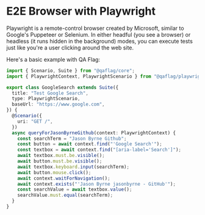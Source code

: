 # E2E Browser with Playwright

Playwright is a remote-control browser created by Microsoft, similar to Google's Puppeteer or Selenium. In either headful (you see a browser) or headless (it runs hidden in the background) modes, you can execute tests just like you're a user clicking around the web site.

Here's a basic example with QA Flag:

```typescript
import { Scenario, Suite } from "@qaflag/core";
import { PlaywrightContext, PlaywrightScenario } from "@qaflag/playwright";

export class GoogleSearch extends Suite({
  title: "Test Google Search",
  type: PlaywrightScenario,
  baseUrl: "https://www.google.com",
}) {
  @Scenario({
    uri: "GET /",
  })
  async queryForJasonByrneGithub(context: PlaywrightContext) {
    const searchTerm = "Jason Byrne Github";
    const button = await context.find("'Google Search'");
    const textbox = await context.find("[aria-label='Search']");
    await textbox.must.be.visible();
    await button.must.be.visible();
    await textbox.keyboard.input(searchTerm);
    await button.mouse.click();
    await context.waitForNavigation();
    await context.exists("'Jason Byrne jasonbyrne - GitHub'");
    const searchValue = await textbox.value();
    searchValue.must.equal(searchTerm);
  }
}
```

